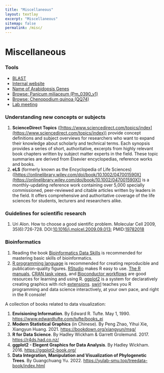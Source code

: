 ```yaml
---
title: "Miscellaneous"
layout: textlay
excerpt: "Miscellaneous"
sitemap: false
permalink: /misc/
---
```


# Miscellaneous

### Tools

- [BLAST](http://lab.genome.work:5634/)
- [Internal website](http://lab.genome.work/)
- [Name of Arabidopsis Genes](https://lileiting.shinyapps.io/names-of-arabidopsis-genes/)
- [Browse: Panicum miliaceum \(Pm\_0390\_v1\)](https://genomevolution.org/coge/GenomeView.pl?embed=&gid=52484&tracks=sequence%2Cfeatures129406_gene)
- [Browse: Chenopodium quinoa (QQ74)](https://www.cbrc.kaust.edu.sa/chenopodiumdb/gbrowse.html)
- <a href="{{ site.url }}{{ site.baseurl }}/labmeeting">Lab meeting</a>

### Understanding new concepts or subjects

1. **ScienceDirect Topics** ([https://www.sciencedirect.com/topics/index](https://www.sciencedirect.com/topics/index)) provide concept definitions and subject overviews for researchers who want to expand their knowledge about scholarly and technical terms. Each synopsis provides a series of short, authoritative, excerpts from highly relevant book chapters written by subject matter experts in the field. These topic summaries are derived from Elsevier encyclopedias, reference works and books.
1. **eLS** (formerly known as the Encyclopedia of Life Sciences) ([https://onlinelibrary.wiley.com/doi/book/10.1002/047001590X](https://onlinelibrary.wiley.com/doi/book/10.1002/047001590X)) is a monthly-updating reference work containing over 5,000 specially commissioned, peer-reviewed and citable articles written by leaders in the field. It offers comprehensive and authoritative coverage of the life sciences for students, lecturers and researchers alike.

### Guidelines for scientific research

1. Uri Alon. How to choose a good sientific problem. Molecular Cell 2009, 35(6):726-728. DOI:[10.1016/j.molcel.2009.09.013](https://doi.org/10.1016/j.molcel.2009.09.013); PMID:[19782018](https://www.ncbi.nlm.nih.gov/pubmed/19782018)

### Bioinformatics

1. Reading the book [Bioinformatics Data Skills](http://shop.oreilly.com/product/0636920030157.do) is recommended for mastering basic skills of bioinformatics.
1. [R programming language](https://cran.r-project.org/) is recommended for creating reproducible and publication-quality figures. [RStudio](https://www.rstudio.com/) makes R easy to use. [The R manuals](https://cran.r-project.org/manuals.html), [CRAN task views](https://cran.r-project.org/web/views/), and [Bioconductor workflows](http://bioconductor.org/packages/release/workflows/) are good resources for learning and using R. [ggplot2](https://ggplot2.tidyverse.org/reference/index.html) is a system for declaratively creating graphics with rich [extensions](https://exts.ggplot2.tidyverse.org). [swirl](https://swirlstats.com) teaches you R programming and data science interactively, at your own pace, and right in the R console!

A collection of books related to data visualization: 

1. **Envisioning Information**. By Edward R. Tufte. May 1, 1990. <https://www.edwardtufte.com/tufte/books_ei>
2. **Modern Statistical Graphics** (in Chinese). By Peng Zhao, Yihui Xie, Xiangyun Huang. 2021. <https://bookdown.org/xiangyun/msg/>
3. **R for Data Science**. By Hadley Wickham & Garrett Grolemund. 2017. <https://r4ds.had.co.nz/>
4. **ggplot2 - Elegent Graphics for Data Analysis**. By Hadley Wickham. 2016. <https://ggplot2-book.org/>
5. **Data Integration, Manipulation and Visualization of Phylogenetic Trees**. By Guangchuang Yu. 2022. <https://yulab-smu.top/treedata-book/index.html>
